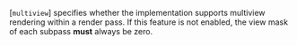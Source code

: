 [`multiview`] specifies whether
the implementation supports multiview rendering within a render pass.
If this feature is not enabled, the view mask of each subpass  **must** 
always be zero.